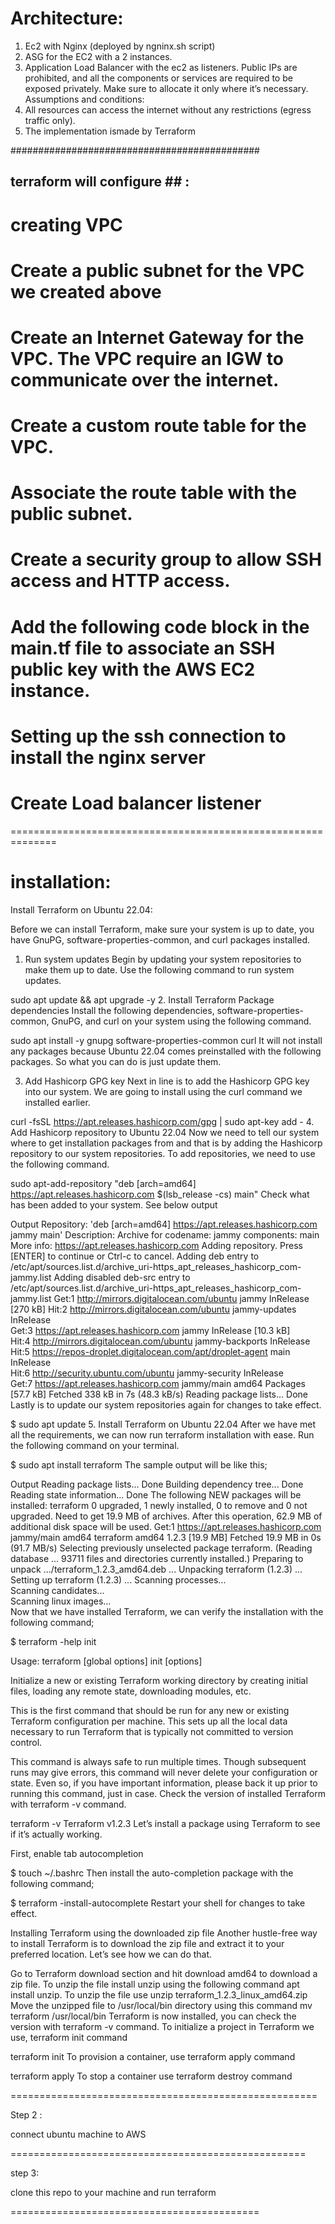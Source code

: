
# Architecture:


1. Ec2 with Nginx (deployed by ngninx.sh script)
2. ASG for the EC2 with a 2 instances. 
3. Application Load Balancer with the ec2 as listeners.
Public IPs are prohibited, and all the components or services are
required to be exposed privately. Make sure to allocate it only where
it’s necessary.
Assumptions and conditions:
1. All resources can access the internet without any restrictions
(egress traffic only).
2. The implementation ismade by Terraform 


#############################################
## terraform will configure ## :

# creating VPC 
# Create a public subnet for the VPC we created above
# Create an Internet Gateway for the VPC. The VPC require an IGW to communicate over the internet.
# Create a custom route table for the VPC.
# Associate the route table with the public subnet.
# Create a security group to allow SSH access and HTTP access.
# Add the following code block in the main.tf file to associate an SSH public key with the AWS EC2 instance.
# Setting up the ssh connection to install the nginx server
# Create Load balancer listener 


==============================================================


# installation:

Install Terraform on Ubuntu 22.04:


Before we can install Terraform, make sure your system is up to date, you have GnuPG, software-properties-common, and curl packages installed.

1. Run system updates
Begin by updating your system repositories to make them up to date. Use the following command to run system updates.

sudo apt update && apt upgrade -y 
2. Install Terraform Package dependencies
Install the following dependencies, software-properties-common, GnuPG, and curl on your system using the following command.

sudo apt install -y gnupg software-properties-common curl
It will not install any packages because Ubuntu 22.04 comes preinstalled with the following packages. So what you can do is just update them.

3. Add Hashicorp GPG key
Next in line is to add the Hashicorp GPG key into our system. We are going to install using the curl command we installed earlier.

curl -fsSL https://apt.releases.hashicorp.com/gpg | sudo apt-key add -
4. Add Hashicorp repository to Ubuntu 22.04
Now we need to tell our system where to get installation packages from and that is by adding the Hashicorp repository to our system repositories. To add repositories, we need to use the following command.

sudo apt-add-repository "deb [arch=amd64] https://apt.releases.hashicorp.com $(lsb_release -cs) main"
Check what has been added to your system. See below output

Output
Repository: 'deb [arch=amd64] https://apt.releases.hashicorp.com jammy main'
Description:
Archive for codename: jammy components: main
More info: https://apt.releases.hashicorp.com
Adding repository.
Press [ENTER] to continue or Ctrl-c to cancel.
Adding deb entry to /etc/apt/sources.list.d/archive_uri-https_apt_releases_hashicorp_com-jammy.list
Adding disabled deb-src entry to /etc/apt/sources.list.d/archive_uri-https_apt_releases_hashicorp_com-jammy.list
Get:1 http://mirrors.digitalocean.com/ubuntu jammy InRelease [270 kB]
Hit:2 http://mirrors.digitalocean.com/ubuntu jammy-updates InRelease                                                                        
Get:3 https://apt.releases.hashicorp.com jammy InRelease [10.3 kB]                                                                          
Hit:4 http://mirrors.digitalocean.com/ubuntu jammy-backports InRelease                                                                      
Hit:5 https://repos-droplet.digitalocean.com/apt/droplet-agent main InRelease                    
Hit:6 http://security.ubuntu.com/ubuntu jammy-security InRelease           
Get:7 https://apt.releases.hashicorp.com jammy/main amd64 Packages [57.7 kB]
Fetched 338 kB in 7s (48.3 kB/s)
Reading package lists... Done
Lastly is to update our system repositories again for changes to take effect.

$ sudo apt update 
5. Install Terraform on Ubuntu 22.04
After we have met all the requirements, we can now run terraform installation with ease. Run the following command on your terminal.

$ sudo apt install terraform
The sample output will be like this;

Output
Reading package lists... Done
Building dependency tree... Done
Reading state information... Done
The following NEW packages will be installed:
  terraform
0 upgraded, 1 newly installed, 0 to remove and 0 not upgraded.
Need to get 19.9 MB of archives.
After this operation, 62.9 MB of additional disk space will be used.
Get:1 https://apt.releases.hashicorp.com jammy/main amd64 terraform amd64 1.2.3 [19.9 MB]
Fetched 19.9 MB in 0s (91.7 MB/s)
Selecting previously unselected package terraform.
(Reading database ... 93711 files and directories currently installed.)
Preparing to unpack .../terraform_1.2.3_amd64.deb ...
Unpacking terraform (1.2.3) ...
Setting up terraform (1.2.3) ...
Scanning processes...                                                                                                                        
Scanning candidates...                                                                                                                       
Scanning linux images...  
Now that we have installed Terraform, we can verify the installation with the following command;

$ terraform -help init

Usage: terraform [global options] init [options]

  Initialize a new or existing Terraform working directory by creating
  initial files, loading any remote state, downloading modules, etc.

  This is the first command that should be run for any new or existing
  Terraform configuration per machine. This sets up all the local data
  necessary to run Terraform that is typically not committed to version
  control.

  This command is always safe to run multiple times. Though subsequent runs
  may give errors, this command will never delete your configuration or
  state. Even so, if you have important information, please back it up prior
  to running this command, just in case.
Check the version of installed Terraform with terraform -v command.

terraform -v 
Terraform v1.2.3
Let’s install a package using Terraform to see if it’s actually working.

First, enable tab autocompletion

$ touch ~/.bashrc
Then install the auto-completion package with the following command;

$ terraform -install-autocomplete
Restart your shell for changes to take effect.

Installing Terraform using the downloaded zip file
Another hustle-free way to install Terraform is to download the zip file and extract it to your preferred location. Let’s see how we can do that.

Go to Terraform download section and hit download amd64 to download a zip file.
To unzip the file install unzip using the following command apt install unzip.
To unzip the file use unzip terraform_1.2.3_linux_amd64.zip
Move the unzipped file to /usr/local/bin directory using this command mv terraform /usr/local/bin
Terraform is now installed, you can check the version with terraform -v command.
To initialize a project in Terraform we use, terraform init command

terraform init
To provision a container, use terraform apply command

terraform apply
To stop a container use terraform destroy command

=====================================================

Step 2 : 

connect ubuntu machine to AWS

===================================================

step 3:

clone this repo to your machine and run terraform

===========================================







